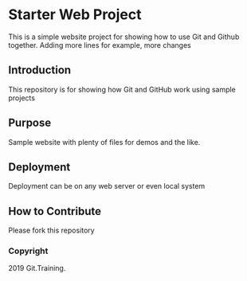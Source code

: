 # Starter Web Project

This is a simple website project for showing how to use Git and Github together. Adding more lines for example, more changes

## Introduction

This repository is for showing how Git and GitHub work using sample projects

## Purpose

Sample website with plenty of files for demos and the like.

## Deployment

Deployment can be on any web server or even local system

## How to Contribute

Please fork this repository

### Copyright

2019 Git.Training.
